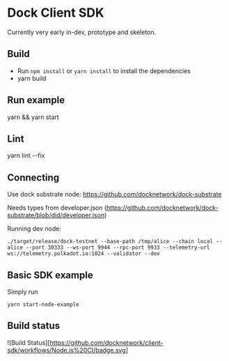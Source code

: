 # Dock Client SDK

Currently very early in-dev, prototype and skeleton.

## Build
- Run `npm install` or `yarn install` to install the dependencies
- yarn build

## Run example
yarn && yarn start

## Lint
yarn lint --fix

## Connecting

Use dock substrate node: https://github.com/docknetwork/dock-substrate

Needs types from developer.json (https://github.com/docknetwork/dock-substrate/blob/did/developer.json)

Running dev node:
```
./target/release/dock-testnet --base-path /tmp/alice --chain local --alice --port 30333 --ws-port 9944 --rpc-port 9933 --telemetry-url ws://telemetry.polkadot.io:1024 --validator --dev
```

## Basic SDK example

Simply run
```
yarn start-node-example
```

## Build status
![Build Status][https://github.com/docknetwork/client-sdk/workflows/Node.js%20CI/badge.svg]
